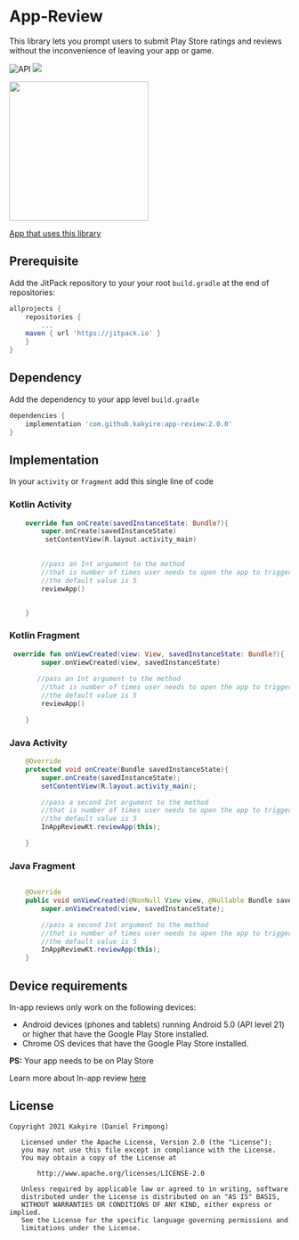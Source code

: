 # App-Review
This library lets you prompt users to submit Play Store ratings and reviews without the inconvenience of leaving your app or game.

![API](https://img.shields.io/badge/API-19%2B-brightgreen.svg?style=flat)
[![](https://jitpack.io/v/Kakyire/app-review.svg)](https://jitpack.io/#Kakyire/app-review)


<img width="250"  src="https://user-images.githubusercontent.com/47930771/108591259-b58df980-735f-11eb-8200-881674efede8.jpg" />

[App that uses this library](https://play.google.com/store/apps/details?id=com.churchpal)

<!-- ![](<img width="50" height="100" src="https://upload.wikimedia.org/wikipedia/commons/7/78/Google_Play_Store_badge_EN.svg">) -->
 

 <!-- [![](https://upload.wikimedia.org/wikipedia/commons/7/78/Google_Play_Store_badge_EN.svg)](https://play.google.com/store/apps/details?id=com.churchpal) -->



## Prerequisite

Add the JitPack repository to your your root `build.gradle` at the end of repositories:

```gradle
allprojects {
	repositories {
		...
	maven { url 'https://jitpack.io' }
	}
}
  ```

## Dependency
Add the dependency to your app level `build.gradle`

```gradle
dependencies {
	implementation 'com.github.kakyire:app-review:2.0.0'
}
  ``` 
  
  
  
## Implementation
In your `activity` or `fragment` add this single line of code

### Kotlin Activity
```kotlin
    override fun onCreate(savedInstanceState: Bundle?){
        super.onCreate(savedInstanceState)
         setContentView(R.layout.activity_main)
        

        //pass an Int argument to the method 
        //that is number of times user needs to open the app to trigger In-app review
        //the default value is 5
        reviewApp()


    }
```
### Kotlin Fragment
```kotlin
 override fun onViewCreated(view: View, savedInstanceState: Bundle?){
        super.onViewCreated(view, savedInstanceState)
        
       //pass an Int argument to the method 
        //that is number of times user needs to open the app to trigger In-app review
        //the default value is 5
        reviewApp()

    }

```

### Java Activity
```java
    @Override
    protected void onCreate(Bundle savedInstanceState){
        super.onCreate(savedInstanceState);
        setContentView(R.layout.activity_main);

        //pass a second Int argument to the method 
        //that is number of times user needs to open the app to trigger In-app review
        //the default value is 5
        InAppReviewKt.reviewApp(this);

    }
  ```

### Java Fragment
```java

    @Override
    public void onViewCreated(@NonNull View view, @Nullable Bundle savedInstanceState){
        super.onViewCreated(view, savedInstanceState);

        //pass a second Int argument to the method 
        //that is number of times user needs to open the app to trigger In-app review
        //the default value is 5
        InAppReviewKt.reviewApp(this);
    }
```

## Device requirements
In-app reviews only work on the following devices:


* Android devices (phones and tablets) running Android 5.0 (API level 21) or higher that have the Google Play Store installed.
* Chrome OS devices that have the Google Play Store installed.

**PS:** Your app needs to be on Play Store

Learn more about In-app review [here](https://developer.android.com/guide/playcore/in-app-review)


## License
```
Copyright 2021 Kakyire (Daniel Frimpong)

   Licensed under the Apache License, Version 2.0 (the "License");
   you may not use this file except in compliance with the License.
   You may obtain a copy of the License at

       http://www.apache.org/licenses/LICENSE-2.0

   Unless required by applicable law or agreed to in writing, software
   distributed under the License is distributed on an "AS IS" BASIS,
   WITHOUT WARRANTIES OR CONDITIONS OF ANY KIND, either express or implied.
   See the License for the specific language governing permissions and
   limitations under the License.
   
   ```
